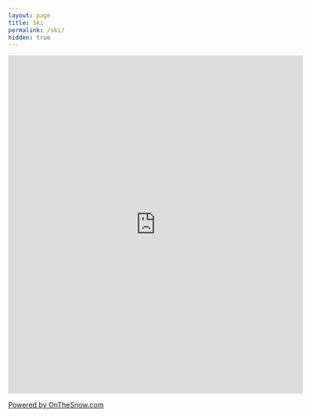 ```yaml
---
layout: page
title: Ski
permalink: /ski/
hidden: true
---
```


<div class="ots-widget"><iframe id="o73562" width="600" height="688" border="0" frameborder="0" scrolling="yes" src="https://www.onthesnow.com/widget/list?resorts=198,315,430,435,429,443,184,304,255,256,386,104,216,78,193,429,488,100,78,70,27,319,93,395&color=w"></iframe><p><a href="https://www.onthesnow.com" target="_blank">Powered by OnTheSnow.com</a></p></div>
